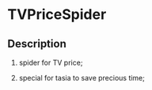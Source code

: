 # TVPriceSpider

## Description

1. spider for TV price;

2. special for tasia to save precious time;
